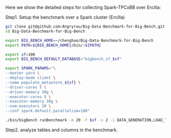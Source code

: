 Here we show the detailed steps for collecting Spark-TPCxBB over Ercilla:

Step1. Setup the benchmark over a Spark cluster (Ercilla)

```bash
git clone git@github.com:Angryrou/Big-Data-Benchmark-for-Big-Bench.git -b hex
cd Big-Data-Benchmark-for-Big-Bench

export BIG_BENCH_HOME=~/chenghao/Big-Data-Benchmark-for-Big-Bench
export PATH=${BIG_BENCH_HOME}/bin/:${PATH}

export sf=100
export BIG_BENCH_DEFAULT_DATABASE="bigbench_sf_$sf"

export SPARK_PARAMS="\
--master yarn \
--deploy-mode client \
--name populate_metastore_${sf} \
--driver-cores 5 \
--driver-memory 30g \
--executor-cores 5 \
--executor-memory 30g \
--num-executors 20 \
--conf spark.default.parallelism=100"

./bin/bigBench runBenchmark -m 20 -f $sf -s 2 -i DATA_GENERATION,LOAD_TEST
```

Step2. analyze tables and columns in the benchmark.
